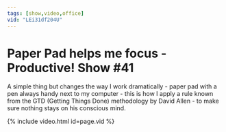 ```yaml
---
tags: [show,video,office]
vid: "LEi31df204U"
---
```


# Paper Pad helps me focus - Productive! Show #41


A simple thing but changes the way I work dramatically - paper pad with a pen always handy next to my computer - this is how I apply a rule known from the GTD (Getting Things Done) methodology by David Allen - to make sure nothing stays on his conscious mind.

{% include video.html id=page.vid %}


[n]: https://michael.gratis/nozbe